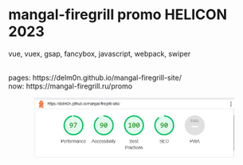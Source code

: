 # mangal-firegrill promo HELICON 2023

vue, vuex, gsap, fancybox, javascript, webpack, swiper

<br>
pages: https://delm0n.github.io/mangal-firegrill-site/
<br>
now: https://mangal-firegrill.ru/promo

<br>

<p align="center">
    <img style="max-width:80%" src="./3adf2a0e-bd49-4fd2-94c2-333bd9da28b8.jpg" >
</p>
